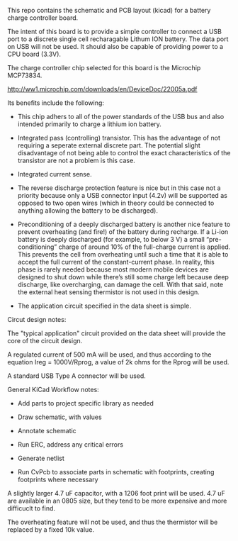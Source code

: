 This repo contains the schematic and PCB layout (kicad) for a battery charge controller board. 

The intent of this board is to provide a simple controller to connect a USB port to a discrete single cell recharagable Lithum ION battery. The data port on USB will not be used. It should also be capable of providing power to a CPU board (3.3V). 

The charge controller chip selected for this board is the Microchip MCP73834. 

http://ww1.microchip.com/downloads/en/DeviceDoc/22005a.pdf

Its benefits include the following:

* This chip adhers to all of the power standards of the USB bus and also intended primarily to charge a lithium ion battery.

* Integrated pass (controlling) transistor. This has the advantage of not requiring a seperate external discrete part. The potential slight disadvantage of not being able to control the exact characteristics of the transistor are not a problem is this case.

* Integrated current sense.

* The reverse discharge protection feature is nice but in this case not a priority because only a USB connector input (4.2v) will be supported as opposed to two open wires (which in theory could be connected to anything allowing the battery to be discharged).

* Preconditioning of a deeply discharged battery is another nice feature to prevent overheating (and fire!) of the battery during recharge. If a Li-ion battery is deeply discharged (for example, to below 3 V) a small “pre-conditioning” charge of around 10% of the full-charge current is applied. This prevents the cell from overheating until such a time that it is able to accept the full current of the constant-current phase. In reality, this phase is rarely needed because most modern mobile devices are designed to shut down while there’s still some charge left because deep discharge, like overcharging, can damage the cell. With that said, note the external heat sensing thermistor is not used in this design.

* The application circuit specified in the data sheet is simple.

Circut design notes:

The "typical application" circuit provided on the data sheet will provide the core of the circuit design.

A regulated current of 500 mA will be used, and thus according to the equation Ireg = 1000V/Rprog, a value of 2k ohms for the Rprog will be used.

A standard USB Type A connector will be used. 

General KiCad Workflow notes:

* Add parts to project specific library as needed

* Draw schematic, with values

* Annotate schematic

* Run ERC, address any critical errors

* Generate netlist

* Run CvPcb to associate parts in schematic with footprints, creating footprints where necessary



A slightly larger 4.7 uF capacitor, with a 1206 foot print will be used. 4.7 uF are available in an 0805 size, but they tend to be more expensive and more difficuclt to find.

The overheating feature will not be used, and thus the thermistor will be replaced by a fixed 10k value.
